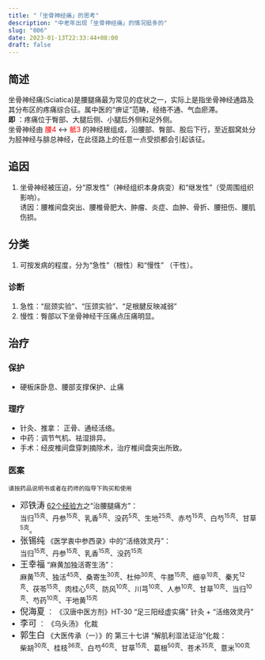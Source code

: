 ```yaml
---
title: "「坐骨神经痛」的思考"
description: "中老年出现「坐骨神经痛」的情况挺多的"
slug: "006"
date: 2023-01-13T22:33:44+08:00
draft: false
---
```

## 简述  
  坐骨神经痛(Sciatica)是腰腿痛最为常见的症状之一，实际上是指坐骨神经通路及其分布区的疼痛综合征。属中医的“痹证”范畴，经络不通、气血瘀滞。  
  __即__ ：疼痛位于臀部、大腿后侧、小腿后外侧和足外侧。  
  坐骨神经由 <font color=#FF000 >腰4</font> ↔ <font color=#FF000 >骶3</font> 的神经根组成，沿腰部、臀部、股后下行，至近腘窝处分为胫神经与腓总神经，在此径路上的任意一点受损都会引起该征。  
## 追因  
  1. 坐骨神经被压迫，分“原发性”（神经组织本身病变）和“继发性”（受周围组织影响）。</br>诱因：腰椎间盘突出、腰椎骨肥大、肿瘤、炎症、血肿、骨折、腰扭伤、腰肌伤损。  
## 分类   
  1. 可按发病的程度，分为“急性”（根性）和“慢性” （干性）。  
### 诊断  
  1. 急性：“屈颈实验”、“压颈实验”、“足根腱反映减弱”
  1. 慢性：臀部以下坐骨神经干压痛点压痛明显。  
## 治疗  
### 保护  
 - 硬板床卧息、腰部支撑保护、止痛  
### 理疗  
 - 针灸、推拿： 正骨、通经活络。  
 - 中药：调节气机、袪湿排异。  
 - 手术：经皮椎间盘穿刺摘除术，治疗椎间盘突出所致。    
### 医案  
  ` 请按药品说明书或者在药师的指导下购买和使用 `
 - <big>邓铁涛</big> [62个经验方](http://szyyj.gd.gov.cn/zyyfw/dyjc/content/post_3814228.html)之“治腰腿痛方”：</br> 当归<sup>15克</sup>、丹参<sup>15克</sup>、乳香<sup>5克</sup>、没药<sup>5克</sup>、生地<sup>25克</sup>、赤芍<sup>15克</sup>、白芍<sup>15克</sup>、甘草<sup>5克</sup>。  
 - <big>张锡纯</big> 《医学衷中参西录》中的“活络效灵丹”：  </br> 当归<sup>15克</sup>、丹参<sup>15克</sup>、乳香<sup>15克</sup>、没药<sup>15克</sup>    
 - <big>王幸福</big> “麻黄加独活寄生汤”：  </br> 麻黄<sup>15克</sup>、独活<sup>45克</sup>、桑寄生<sup>30克</sup>、杜仲<sup>30克</sup>、牛膝<sup>15克</sup>、细辛<sup>10克</sup>、秦艽<sup>12克</sup>、茯苓<sup>15克</sup>、肉桂心<sup>6克</sup>、防风<sup>10克</sup>、川芎<sup>10克</sup>、人参<sup>10克</sup>、甘草<sup>10克</sup>、当归<sup>10克</sup>、芍药<sup>10克</sup>、干地黄<sup>15克</sup>  
 - <big>倪海夏</big> ：  《汉唐中医方剂》HT-30 “足三阳经虚实痛” 针灸 + “活络效灵丹”  
 - <big>李可</big> ：  《乌头汤》 化裁  
 - <big>郭生白</big> 《大医传承（一）》的 第三十七讲 “解肌利湿法证治”化裁：  </br> 柴胡<sup>30克</sup>、桂枝<sup>36克</sup>、白芍<sup>40克</sup>、甘草<sup>15克</sup>、葛根<sup>50克</sup>、苍术<sup>35克</sup>、薏米<sup>100克</sup>  